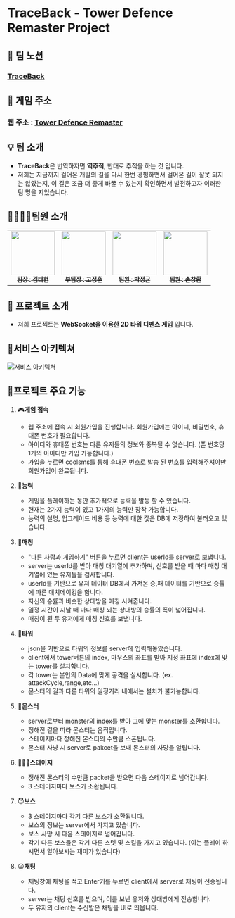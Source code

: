 # TraceBack - Tower Defence Remaster Project

## 📖 팀 노션

### [TraceBack](https://teamsparta.notion.site/TraceBack-68151bcd33104026b353fa51ed6f9b2c)

## 🎯 게임 주소

### 웹 주소 : [Tower Defence Remaster](https://towerdefence.shop/)

## 💡 팀 소개

- **TraceBack**은 번역하자면 **역추적**, 반대로 추적을 하는 것 입니다.
- 저희는 지금까지 걸어온 개발의 길을 다시 한번 경험하면서 걸어온 길이 잘못 되지는 않았는지, 
  이 길은 조금 더 좋게 바꿀 수 있는지 확인하면서 발전하고자 이러한 팀 명을 지었습니다.

## 👨‍👨‍👦‍👦팀원 소개

<table>
  <tbody>
    <tr>
      <td align="center"><a href="https://github.com/xxooxx99"><img src="https://avatars.githubusercontent.com/u/142870523?v=4" width="100px;" alt=""/><br /><sub><b> 팀장 : 김태현 </b></sub></a><br /></td>
      <td align="center"><a href="https://github.com/rhwjdgns"><img src="https://avatars.githubusercontent.com/u/167050760?v=4" width="100px;" alt=""/><br /><sub><b> 부팀장 : 고정훈 </b></sub></a><br /></td>
      <td align="center"><a href="https://github.com/wjdrbsgkrry"><img src="https://avatars.githubusercontent.com/u/67831170?v=4" width="100px;" alt=""/><br /><sub><b> 팀원 : 박정균 </b></sub></a><br /></td>
      <td align="center"><a href="https://github.com/Poison6251"><img src="https://avatars.githubusercontent.com/u/101390131?v=4" width="100px;" alt=""/><br /><sub><b> 팀원 : 손창환 </b></sub></a><br /></td>
    </tr>
  </tbody>
</table>

## 📄 프로젝트 소개

- 저희 프로젝트는 **WebSocket을 이용한 2D 타워 디펜스 게임** 입니다.

## 🔲서비스 아키텍쳐

![서비스 아키텍쳐](https://github.com/user-attachments/assets/7fc75a4c-f9ce-43d3-9714-8ef118f97f98)


## 🎰프로젝트 주요 기능

1. 🎮**게임 접속**

   - 웹 주소에 접속 시 회원가입을 진행합니다. 회원가입에는 아이디, 비밀번호, 휴대폰 번호가 필요합니다.
   - 아이디와 휴대폰 번호는 다른 유저들의 정보와 중복될 수 없습니다. (폰 번호당 1개의 아이디만 가입 가능합니다.)
   - 가입을 누르면 coolsms를 통해 휴대폰 번호로 발송 된 번호를 입력해주셔야만 회원가입이 완료됩니다.

2. 🥊**능력**

   - 게임을 플레이하는 동안 추가적으로 능력을 발동 할 수 있습니다.
   - 현재는 2가지 능력이 있고 1가지의 능력만 장착 가능합니다.
   - 능력의 설명, 업그레이드 비용 등 능력에 대한 값은 DB에 저장하여 불러오고 있습니다.

3. 👥**매칭**

   - "다른 사람과 게임하기" 버튼을 누르면 client는 userId를 server로 보냅니다.
   - server는 userId를 받아 매칭 대기열에 추가하며, 신호를 받을 때 마다 매칭 대기열에 있는 유저들을 검사합니다.
   - userId를 기반으로 유저 데이터 DB에서 가져온 승,패 데이터를 기반으로 승률에 따른 매치메이킹을 합니다.
   - 자신의 승률과 비슷한 상대방을 매칭 시켜줍니다.
   - 일정 시간이 지날 때 마다 매칭 되는 상대방의 승률의 폭이 넓어집니다.
   - 매칭이 된 두 유저에게 매칭 신호를 보냅니다.

4. 🏹**타워**

   - json을 기반으로 타워의 정보를 server에 입력해놓았습니다.
   - client에서 tower버튼의 index, 마우스의 좌표를 받아 지정 좌표에 index에 맞는 tower를 설치합니다.
   - 각 tower는 본인의 Data에 맞게 공격을 실시합니다. (ex. attackCycle,range,etc...)
   - 몬스터의 길과 다른 타워의 일정거리 내에서는 설치가 불가능합니다.
  
5. 👻**몬스터**

   - server로부터 monster의 index를 받아 그에 맞는 monster를 소환합니다.
   - 정해진 길을 따라 몬스터는 움직입니다.
   - 스테이지마다 정해진 몬스터의 수만큼 스폰됩니다.
   - 몬스터 사냥 시 server로 pakcet을 보내 몬스터의 사망을 알립니다.

6. 🥇🥈🥉**스테이지**

   - 정해진 몬스터의 수만큼 packet을 받으면 다음 스테이지로 넘어갑니다.
   - 3 스테이지마다 보스가 소환됩니다.
  
7. 😈**보스**

   - 3 스테이지마다 각기 다른 보스가 소환됩니다.
   - 보스의 정보는 server에서 가지고 있습니다.
   - 보스 사망 시 다음 스테이지로 넘어갑니다.
   - 각기 다른 보스들은 각기 다른 스텟 및 스킬을 가지고 있습니다. (이는 플레이 하시면서 알아보시는 재미가 있습니다)

8. 😀**채팅**

   - 채팅창에 채팅을 적고 Enter키를 누르면 client에서 server로 채팅이 전송됩니다.
   - server는 채팅 신호를 받으며, 이를 보낸 유저와 상대방에게 전송합니다.
   - 두 유저의 client는 수신받은 채팅을 UI로 띄웁니다.


